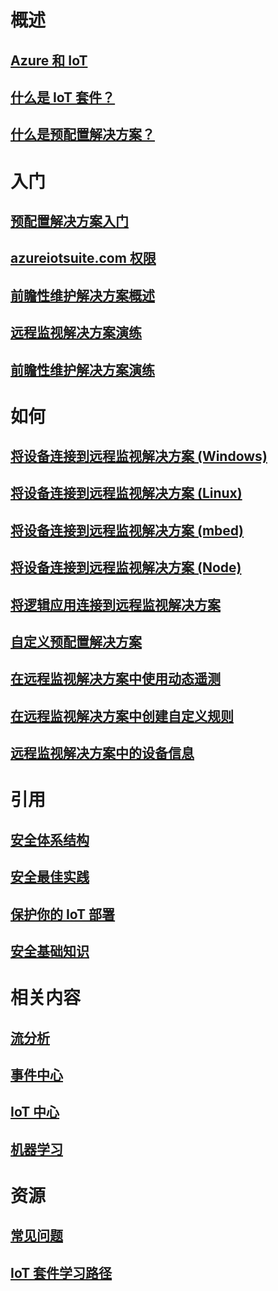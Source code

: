 # 概述
## [Azure 和 IoT](iot-suite-what-is-azure-iot.md)
## [什么是 IoT 套件？](iot-suite-overview.md)
## [什么是预配置解决方案？](iot-suite-what-are-preconfigured-solutions.md)


# 入门
## [预配置解决方案入门](iot-suite-getstarted-preconfigured-solutions.md)
## [azureiotsuite.com 权限](iot-suite-permissions.md)
## [前瞻性维护解决方案概述](iot-suite-predictive-overview.md)
## [远程监视解决方案演练](iot-suite-remote-monitoring-sample-walkthrough.md)
## [前瞻性维护解决方案演练](iot-suite-predictive-walkthrough.md)

# 如何
## [将设备连接到远程监视解决方案 (Windows)](iot-suite-connecting-devices.md)
## [将设备连接到远程监视解决方案 (Linux)](iot-suite-connecting-devices-linux.md)
## [将设备连接到远程监视解决方案 (mbed)](iot-suite-connecting-devices-mbed.md)
## [将设备连接到远程监视解决方案 (Node)](iot-suite-connecting-devices-node.md)
## [将逻辑应用连接到远程监视解决方案](iot-suite-logic-apps-tutorial.md)
## [自定义预配置解决方案](iot-suite-guidance-on-customizing-preconfigured-solutions.md)
## [在远程监视解决方案中使用动态遥测](iot-suite-dynamic-telemetry.md)
## [在远程监视解决方案中创建自定义规则](iot-suite-custom-rule.md)
## [远程监视解决方案中的设备信息](iot-suite-remote-monitoring-device-info.md)

# 引用
## [安全体系结构](iot-security-architecture.md)
## [安全最佳实践](iot-security-best-practices.md)
## [保护你的 IoT 部署](iot-suite-security-deployment.md)
## [安全基础知识](securing-iot-ground-up.md)

# 相关内容
## [流分析](/azure/stream-analytics/)
## [事件中心](/azure/event-hubs/)
## [IoT 中心](/azure/iot-hub/)
## [机器学习](/azure/machine-learning/)

# 资源
## [常见问题](iot-suite-faq.md)
## [IoT 套件学习路径](https://azure.microsoft.com/documentation/learning-paths/iot-suite/)

<!---HONumber=Mooncake_0120_2017-->
